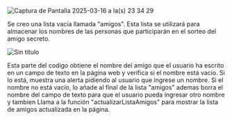 ![Captura de Pantalla 2025-03-16 a la(s) 23 34 29](https://github.com/user-attachments/assets/f7e6787a-218f-4557-84b2-1bcf1799840d)

Se creo una lista vacía llamada "amigos". Esta lista se utilizará para almacenar los nombres de las personas que participarán en el sorteo del amigo secreto.

![Sin título](https://github.com/user-attachments/assets/91d29e3d-48ee-46db-b71a-2145a61a78ab)

Esta parte del codigo obtiene el nombre del amigo que el usuario ha escrito en un campo de texto en la página web y verifica si el nombre está vacío. Si lo está, muestra una alerta pidiendo al usuario que ingrese un nombre. Si el nombre no está vacío, lo añade al final de la lista "amigos" ademas borra el nombre del campo de texto para que el usuario pueda ingresar otro nombre y tambien Llama a la función "actualizarListaAmigos" para mostrar la lista de amigos actualizada en la página.



